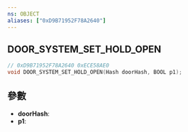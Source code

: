 ```yaml
---
ns: OBJECT
aliases: ["0xD9B71952F78A2640"]
---
```

## DOOR_SYSTEM_SET_HOLD_OPEN

```c
// 0xD9B71952F78A2640 0xECE58AE0
void DOOR_SYSTEM_SET_HOLD_OPEN(Hash doorHash, BOOL p1);
```

## 參數
* **doorHash**: 
* **p1**: 

